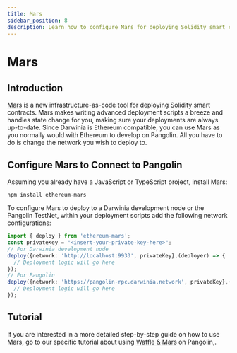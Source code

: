 ```yaml
---
title: Mars
sidebar_position: 8
description: Learn how to configure Mars for deploying Solidity smart contracts to either a locally running Darwinia development node or the Pangolin TestNet.
---
```


# Mars

## Introduction

[Mars](https://github.com/EthWorks/Mars) is a new infrastructure-as-code tool for deploying Solidity smart contracts. Mars makes writing advanced deployment scripts a breeze and handles state change for you, making sure your deployments are always up-to-date. Since Darwinia is Ethereum compatible, you can use Mars as you normally would with Ethereum to develop on Pangolin. All you have to do is change the network you wish to deploy to.

## Configure Mars to Connect to Pangolin

Assuming you already have a JavaScript or TypeScript project, install Mars:

```
npm install ethereum-mars
```

To configure Mars to deploy to a Darwinia development node or the Pangolin TestNet, within your deployment scripts add the following network configurations:

```typescript
import { deploy } from 'ethereum-mars';
const privateKey = "<insert-your-private-key-here>";
// For Darwinia development node
deploy({network: 'http://localhost:9933', privateKey},(deployer) => {
  // Deployment logic will go here
});
// For Pangolin
deploy({network: 'https://pangolin-rpc.darwinia.network', privateKey},(deployer) => {
  // Deployment logic will go here
});
```

## Tutorial

If you are interested in a more detailed step-by-step guide on how to use Mars, go to our specific tutorial about using [Waffle & Mars](../interact/waffle-mars/) on Pangolin,.
